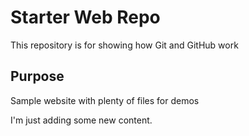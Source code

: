 # Starter Web Repo

This repository is for showing how Git and GitHub work

## Purpose

Sample website with plenty of files for demos

I'm just adding some new content.